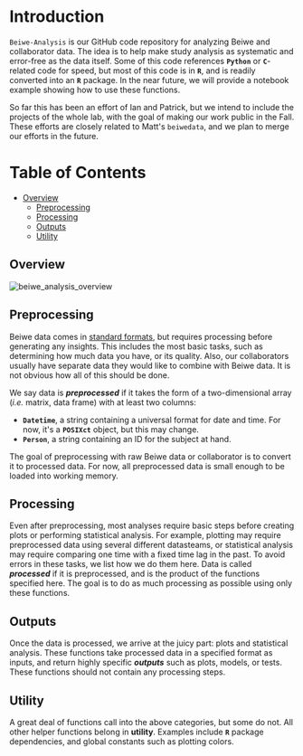 # Introduction
`Beiwe-Analysis` is our GitHub code repository for analyzing Beiwe and collaborator data.  The idea is to help make study analysis as systematic and error-free as the data itself.  Some of this code references **`Python`** or **`C`**-related code for speed, but most of this code is in **`R`**, and is readily converted into an **`R`** package.  In the near future, we will provide a notebook example showing how to use these functions.

So far this has been an effort of Ian and Patrick, but we intend to include the projects of the whole lab, with the goal of making our work public in the Fall.  These efforts are closely related to Matt's `beiwedata`, and we plan to merge our efforts in the future.

# Table of Contents
- [Overview](#Overview)
    - [Preprocessing](#Preprocessing)
    - [Processing](#Processing)
    - [Outputs](#Outputs)
    - [Utility](#Utility)
    

## Overview
![beiwe_analysis_overview](https://github.com/onnela-lab/Beiwe-Analysis/blob/master/Figures/beiwe_analysis_overview.png)
## Preprocessing
Beiwe data comes in [standard formats](https://github.com/onnela-lab/beiwedata#data-overview), but requires processing before generating any insights.  This includes the most basic tasks, such as determining how much data you have, or its quality.  Also, our collaborators usually have separate data they would like to combine with Beiwe data.  It is not obvious how all of this should be done.

We say data is ***preprocessed*** if it takes the form of a two-dimensional array (*i.e.* matrix, data frame) with at least two columns:
* **`Datetime`**, a string containing a universal format for date and time.  For now, it's a **`POSIXct`** object, but this may change.
* **`Person`**, a string containing an ID for the subject at hand.

The goal of preprocessing with raw Beiwe data or collaborator is to convert it to processed data.  For now, all preprocessed data is small enough to be loaded into working memory.

## Processing
Even after preprocessing, most analyses require basic steps before creating plots or performing statistical analysis.  For example, plotting may require preprocessed data using several different datasteams, or statistical analysis may require comparing one time with a fixed time lag in the past.  To avoid errors in these tasks, we list how we do them here.  Data is called ***processed*** if it is preprocessed, and is the product of the functions specified here.  The goal is to do as much processing as possible using only these functions.

## Outputs
Once the data is processed, we arrive at the juicy part: plots and statistical analysis.  These functions take processed data in a specified format as inputs, and return highly specific ***outputs*** such as plots, models, or tests.  These functions should not contain any processing steps.

## Utility
A great deal of functions call into the above categories, but some do not.  All other helper functions belong in **utility**.  Examples include **`R`** package dependencies, and global constants such as plotting colors.
